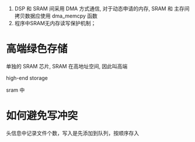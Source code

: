 1. DSP 和 SRAM 间采用 DMA 方式通信, 对于动态申请的内存, SRAM 和 主存间拷贝数据应使用 dma_memcpy 函数
47.    程序中SRAM无内存读写保护机制；

# 高端绿色存储

单独的 SRAM 芯片, SRAM 在高地址空间, 因此叫高端

high-end storage

sram 中

# 如何避免写冲突

头信息中记录文件个数，写入是先添加到队列，按顺序存入
